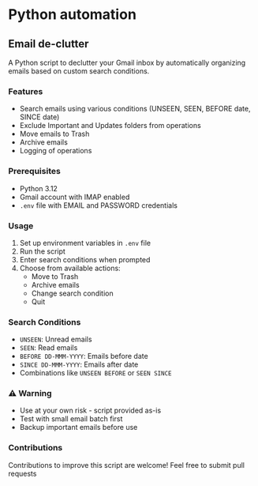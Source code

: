# Python automation
## Email de-clutter
A Python script to declutter your Gmail inbox by automatically organizing emails based on custom search conditions.

### Features
- Search emails using various conditions (UNSEEN, SEEN, BEFORE date, SINCE date)
- Exclude Important and Updates folders from operations
- Move emails to Trash
- Archive emails
- Logging of operations

### Prerequisites
- Python 3.12
- Gmail account with IMAP enabled
- `.env` file with EMAIL and PASSWORD credentials

### Usage
1. Set up environment variables in `.env` file
2. Run the script
3. Enter search conditions when prompted
4. Choose from available actions:
    - Move to Trash
    - Archive emails
    - Change search condition
    - Quit

### Search Conditions
- `UNSEEN`: Unread emails
- `SEEN`: Read emails
- `BEFORE DD-MMM-YYYY`: Emails before date
- `SINCE DD-MMM-YYYY`: Emails after date
- Combinations like `UNSEEN BEFORE` or `SEEN SINCE`

### ⚠️ Warning
- Use at your own risk - script provided as-is
- Test with small email batch first
- Backup important emails before use

### Contributions
Contributions to improve this script are welcome! Feel free to submit pull requests
